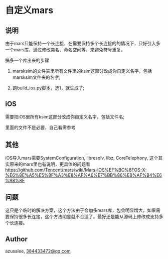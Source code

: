 # 自定义mars

## 说明

由于mars只能保持一个长连接，在需要保持多个长连接的的情况下，只好引入多一个mars库，通过修改类名、命名空间等，来避免符号重复。

搞多一个库出来的步骤

1. marsksim的文件夹里所有文件里的ksim这部分改成你自定义名字，包括marsksim文件夹的名字;

2. 跑build_ios.py脚本，选1，就生成了;

## iOS

需要把iOS里所有ksim这部分改成你自定义名字，包括文件名;

里面的文件不是必要，自己看需参考

## 其他

iOS导入mars需要SystemConfiguration, libresolv, libz, CoreTelephony, 这个其实原来的mars里也有说明，更具体的问题看 <https://github.com/Tencent/mars/wiki/Mars-iOS%EF%BC%8FOS-X-%E6%8E%A5%E5%8F%A3%E8%AF%A6%E7%BB%86%E8%AF%B4%E6%98%8E>

## 问题

这只是个临时的解决方案，这个方法由于会加多mars库，包会明显增大，如果需要保持很多长连接，这个方法明显就不合适了。最好还是能从源码上修改成支持多个长连接。

## Author

azusalee, 384433472@qq.com

